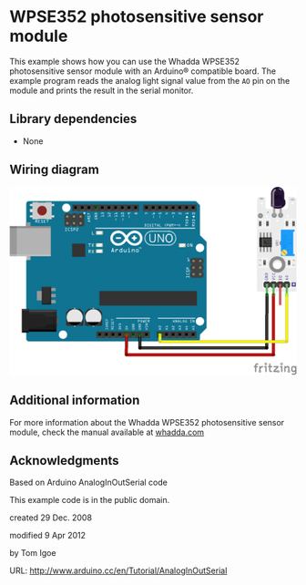 # WPSE352 photosensitive sensor module
This example shows how you can use the Whadda WPSE352 photosensitive sensor module with an Arduino® compatible board.
The example program reads the analog light signal value from the ```AO``` pin on the module and prints the result in the serial monitor.

## Library dependencies
* None

## Wiring diagram
![](./wiring_diagram_bb.png)

## Additional information
  For more information about the Whadda WPSE352 photosensitive sensor module, check the manual available at [whadda.com](https://whadda.com)

## Acknowledgments
Based on Arduino AnalogInOutSerial code

This example code is in the public domain.

 created 29 Dec. 2008
 
  modified 9 Apr 2012
 
  by Tom Igoe

  URL: http://www.arduino.cc/en/Tutorial/AnalogInOutSerial